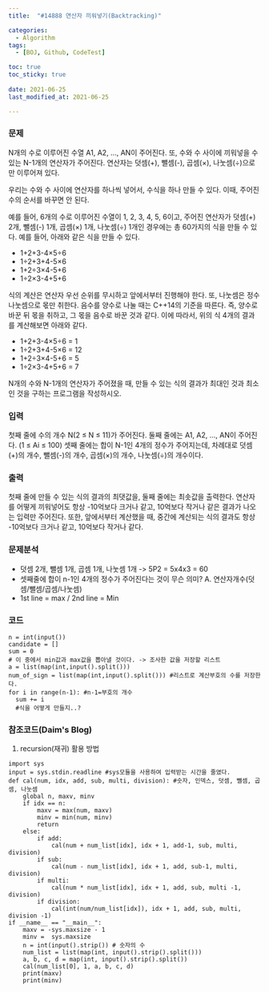 ```yaml
---
title:  "#14888 연산자 끼워넣기(Backtracking)"

categories:
  - Algorithm
tags:
  - [BOJ, Github, CodeTest]

toc: true
toc_sticky: true
 
date: 2021-06-25
last_modified_at: 2021-06-25

---
```

### 문제
N개의 수로 이루어진 수열 A1, A2, ..., AN이 주어진다. 또, 수와 수 사이에 끼워넣을 수 있는 N-1개의 연산자가 주어진다. 연산자는 덧셈(+), 뺄셈(-), 곱셈(×), 나눗셈(÷)으로만 이루어져 있다.

우리는 수와 수 사이에 연산자를 하나씩 넣어서, 수식을 하나 만들 수 있다. 이때, 주어진 수의 순서를 바꾸면 안 된다.

예를 들어, 6개의 수로 이루어진 수열이 1, 2, 3, 4, 5, 6이고, 주어진 연산자가 덧셈(+) 2개, 뺄셈(-) 1개, 곱셈(×) 1개, 나눗셈(÷) 1개인 경우에는 총 60가지의 식을 만들 수 있다. 예를 들어, 아래와 같은 식을 만들 수 있다.

- 1+2+3-4×5÷6
- 1÷2+3+4-5×6
- 1+2÷3×4-5+6
- 1÷2×3-4+5+6

식의 계산은 연산자 우선 순위를 무시하고 앞에서부터 진행해야 한다. 또, 나눗셈은 정수 나눗셈으로 몫만 취한다. 음수를 양수로 나눌 때는 C++14의 기준을 따른다. 즉, 양수로 바꾼 뒤 몫을 취하고, 그 몫을 음수로 바꾼 것과 같다. 이에 따라서, 위의 식 4개의 결과를 계산해보면 아래와 같다.

- 1+2+3-4×5÷6 = 1
- 1÷2+3+4-5×6 = 12
- 1+2÷3×4-5+6 = 5
- 1÷2×3-4+5+6 = 7

N개의 수와 N-1개의 연산자가 주어졌을 때, 만들 수 있는 식의 결과가 최대인 것과 최소인 것을 구하는 프로그램을 작성하시오.

### 입력
첫째 줄에 수의 개수 N(2 ≤ N ≤ 11)가 주어진다. 둘째 줄에는 A1, A2, ..., AN이 주어진다. (1 ≤ Ai ≤ 100) 셋째 줄에는 합이 N-1인 4개의 정수가 주어지는데, 차례대로 덧셈(+)의 개수, 뺄셈(-)의 개수, 곱셈(×)의 개수, 나눗셈(÷)의 개수이다.

### 출력
첫째 줄에 만들 수 있는 식의 결과의 최댓값을, 둘째 줄에는 최솟값을 출력한다. 연산자를 어떻게 끼워넣어도 항상 -10억보다 크거나 같고, 10억보다 작거나 같은 결과가 나오는 입력만 주어진다. 또한, 앞에서부터 계산했을 때, 중간에 계산되는 식의 결과도 항상 -10억보다 크거나 같고, 10억보다 작거나 같다.


### 문제분석
- 덧셈 2개, 뺄셈 1개, 곱셈 1개, 나눗셈 1개 -> 5P2 = 5x4x3 = 60
- 셋째줄에 합이 n-1인 4개의 정수가 주어진다는 것이 무슨 의미? A. 연산자개수(덧셈/뺄셈/곱셈/나눗셈)
- 1st line = max / 2nd line = Min

### 코드
```
n = int(input())
candidate = []
sum = 0
# 이 중에서 min값과 max값을 뽑아낼 것이다. -> 조사한 값을 저장할 리스트
a = list(map(int,input().split()))
num_of_sign = list(map(int,input().split())) #리스트로 계산부호의 수를 저장한다.
for i in range(n-1): #n-1=부호의 개수
  sum += i
  #식을 어떻게 만들지..?
```
### 참조코드(Daim's Blog)
1. recursion(재귀) 활용 방법
```
import sys
input = sys.stdin.readline #sys모듈을 사용하여 입력받는 시간을 줄였다.
def cal(num, idx, add, sub, multi, division): #숫자, 인덱스, 덧셈, 뺄셈, 곱셈, 나눗셈
    global n, maxv, minv
    if idx == n:
        maxv = max(num, maxv)
        minv = min(num, minv)
        return
    else:
        if add:
            cal(num + num_list[idx], idx + 1, add-1, sub, multi, division)
        if sub:
            cal(num - num_list[idx], idx + 1, add, sub-1, multi, division)
        if multi:
            cal(num * num_list[idx], idx + 1, add, sub, multi -1, division)
        if division:
            cal(int(num/num_list[idx]), idx + 1, add, sub, multi, division -1)
if __name__ == "__main__":
    maxv = -sys.maxsize - 1
    minv =  sys.maxsize
    n = int(input().strip()) # 숫자의 수
    num_list = list(map(int, input().strip().split()))
    a, b, c, d = map(int, input().strip().split())
    cal(num_list[0], 1, a, b, c, d)
    print(maxv)
    print(minv)
```  
